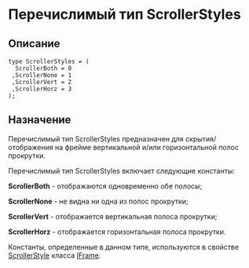 ﻿# Перечислимый тип ScrollerStyles

## Описание

    type ScrollerStyles = (
      ScrollerBoth = 0
     ,ScrollerNone = 1
     ,ScrollerVert = 2
     ,ScrollerHorz = 3
    );

## Назначение

Перечислимый тип ScrollerStyles предназначен для скрытия/отображения на фрейме вертикальной
и/или горизонтальной полос прокрутки.

Перечислимый тип ScrollerStyles включает следующие константы:

**ScrollerBoth** - отображаются одновременно обе полосы;

**ScrollerNone** - не видна ни одна из полос прокрутки;

**ScrollerVert** - отображается вертикальная полоса прокрутки;

**ScrollerHorz** - отображается горизонтальная полоса прокрутки.

Константы, определенные в данном типе, используются в свойстве
[ScrollerStyle](topic:.Custom.ComClasses.Ctrl.IFrame.ScrollerStyle)
класса [IFrame](topic:.Custom.ComClasses.Ctrl.IFrame.Default).